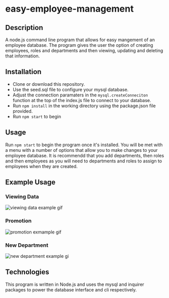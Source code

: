 # easy-employee-management

## Description
A node.js command line program that allows for easy mangement of an employee database. The program gives the user the option of creating employees, roles and departments and then viewing, updating and deleting that information.

## Installation
- Clone or download this repository. 
- Use the seed.sql file to configure your mysql database. 
- Adjust the connection paramaters in the `mysql.createConneciton` function at the top of the index.js file to connect to your database.
- Run `npm install` in the working directory using the package.json file provided.
- Run `npm start` to begin

## Usage
Run `npm start` to begin the program once it's installed. You will be met with a menu with a number of options that allow you to make changes to your employee database. It is recommendd that you add departments, then roles and then employees as you will need to departments and roles to assign to employees when they are created.

## Example Usage
### Viewing Data
![viewing data example gif](./assets/viewing_data.gif)
### Promotion
![promotion exmample gif](./assets/promotion.gif)
### New Department
![new department example gi](./assets/new_department.gif)

## Technologies
This program is written in Node.js and uses the mysql and inquirer packages to power the database interface and cli respectively.
